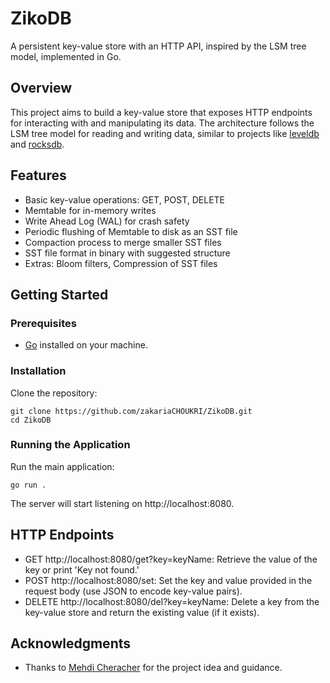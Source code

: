 # ZikoDB

A persistent key-value store with an HTTP API, inspired by the LSM tree model, implemented in Go.

## Overview

This project aims to build a key-value store that exposes HTTP endpoints for interacting with and manipulating its data. The architecture follows the LSM tree model for reading and writing data, similar to projects like [leveldb](https://github.com/google/leveldb) and [rocksdb](https://github.com/facebook/rocksdb).

## Features

- Basic key-value operations: GET, POST, DELETE
- Memtable for in-memory writes
- Write Ahead Log (WAL) for crash safety
- Periodic flushing of Memtable to disk as an SST file
- Compaction process to merge smaller SST files
- SST file format in binary with suggested structure
- Extras: Bloom filters, Compression of SST files

## Getting Started

### Prerequisites

- [Go](https://golang.org/) installed on your machine.

### Installation

Clone the repository:

```
git clone https://github.com/zakariaCHOUKRI/ZikoDB.git
cd ZikoDB
```

### Running the Application

Run the main application:

```
go run .
```

The server will start listening on http://localhost:8080.

## HTTP Endpoints

- GET http://localhost:8080/get?key=keyName: Retrieve the value of the key or print 'Key not found.'
- POST http://localhost:8080/set: Set the key and value provided in the request body (use JSON to encode key-value pairs).
- DELETE http://localhost:8080/del?key=keyName: Delete a key from the key-value store and return the existing value (if it exists).

## Acknowledgments

- Thanks to [Mehdi Cheracher](https://github.com/chermehdi) for the project idea and guidance.
